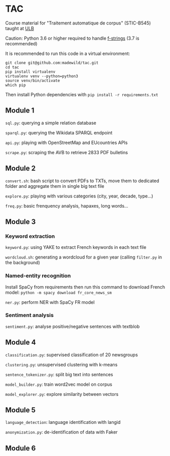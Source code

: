 # TAC

Course material for "Traitement automatique de corpus" (STIC-B545) taught at [ULB](https://ulb.be)

Caution: Python 3.6 or higher required to handle [f-strings](https://www.python.org/dev/peps/pep-0498/) (3.7 is recommended)

It is recommended to run this code in a virtual environment: 

```
git clone git@github.com:madewild/tac.git
cd tac
pip install virtualenv
virtualenv venv --python=python3
source venv/bin/activate
which pip
```

Then install Python dependencies with `pip install -r requirements.txt`

## Module 1

`sql.py`: querying a simple relation database

`sparql.py`: querying the Wikidata SPARQL endpoint

`api.py`: playing with OpenStreetMap and EUcountries APIs

`scrape.py`: scraping the AVB to retrieve 2833 PDF bulletins

## Module 2

`convert.sh`: bash script to convert PDFs to TXTs, move them to dedicated folder and aggregate them in single big text file

`explore.py`: playing with various categories (city, year, decade, type...)

`freq.py`: basic frenquency analysis, hapaxes, long words...

## Module 3

### Keyword extraction

`keyword.py`: using YAKE to extract French keywords in each text file

`wordcloud.sh`: generating a wordcloud for a given year (calling `filter.py` in the background)

### Named-entity recognition

Install SpaCy from requirements then run this command to download French model: `python -m spacy download fr_core_news_sm`

`ner.py`: perform NER with SpaCy FR model

### Sentiment analysis

`sentiment.py`: analyse positive/negative sentences with textblob

## Module 4

`classification.py`: supervised classification of 20 newsgroups

`clustering.py`: unsupervised clustering with k-means

`sentence_tokenizer.py`: split big text into sentences

`model_builder.py`: train word2vec model on corpus

`model_explorer.py`: explore similarity between vectors

## Module 5

`language_detection`: language identification with langid

`anonymization.py`: de-identification of data with Faker

## Module 6

